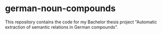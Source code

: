 # german-noun-compounds

This repository contains the code for my Bachelor thesis project "Automatic extraction of semantic relations in German compounds".


